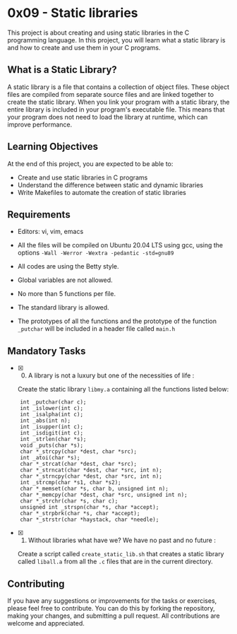 # 0x09 - Static libraries


This project is about creating and using static libraries in the C programming language. In this project, you will learn what a static library is and how to create and use them in your C programs.

## What is a Static Library?

A static library is a file that contains a collection of object files. These object files are compiled from separate source files and are linked together to create the static library. When you link your program with a static library, the entire library is included in your program's executable file. This means that your program does not need to load the library at runtime, which can improve performance.

## Learning Objectives

At the end of this project, you are expected to be able to:

-   Create and use static libraries in C programs
-   Understand the difference between static and dynamic libraries
-   Write Makefiles to automate the creation of static libraries

## Requirements

-   Editors: vi, vim, emacs
    
-   All the files will be compiled on Ubuntu 20.04 LTS using gcc, using the options  `-Wall -Werror -Wextra -pedantic -std=gnu89`
    
-   All codes are using the Betty style.
    
-   Global variables are not allowed.
    
-   No more than 5 functions per file.
    
-   The standard library is allowed.

-   The prototypes of all the functions and the prototype of the function  `_putchar`  will be included in a header file called  `main.h`
    

## Mandatory Tasks

- [x] 0. A library is not a luxury but one of the necessities of life : 

	Create the static library `libmy.a` containing all the functions listed below:
```
	int _putchar(char c);
	int _islower(int c);
	int _isalpha(int c);
	int _abs(int n);
	int _isupper(int c);
	int _isdigit(int c);
	int _strlen(char *s);
	void _puts(char *s);
	char *_strcpy(char *dest, char *src);
	int _atoi(char *s);
	char *_strcat(char *dest, char *src);
	char *_strncat(char *dest, char *src, int n);
	char *_strncpy(char *dest, char *src, int n);
	int _strcmp(char *s1, char *s2);
	char *_memset(char *s, char b, unsigned int n);
	char *_memcpy(char *dest, char *src, unsigned int n);
	char *_strchr(char *s, char c);
	unsigned int _strspn(char *s, char *accept);
	char *_strpbrk(char *s, char *accept);
	char *_strstr(char *haystack, char *needle);
```

- [x] 1. Without libraries what have we? We have no past and no future : 

	Create a script called `create_static_lib.sh` that creates a static library called `liball.a` from all the `.c` files that are in the current directory.


## Contributing

If you have any suggestions or improvements for the tasks or exercises, please feel free to contribute. You can do this by forking the repository, making your changes, and submitting a pull request. All contributions are welcome and appreciated.
